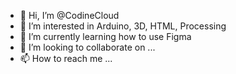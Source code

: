 - 👋 Hi, I’m @CodineCloud
- 👀 I’m interested in Arduino, 3D, HTML, Processing
- 🌱 I’m currently learning how to use Figma
- 💞️ I’m looking to collaborate on ...
- 📫 How to reach me ...

